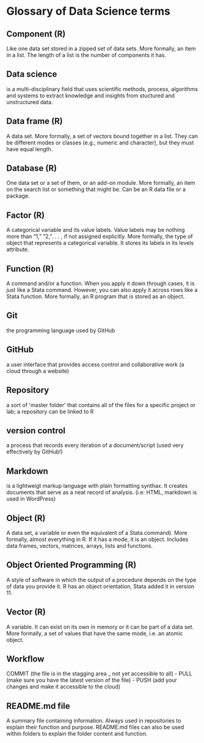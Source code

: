 # Glossary of Data Science terms 

## Component (R)
Like one data set stored in a zipped set of data sets. More formally, an item in a list. The length of a list is the number of components it has.

## Data science
is a multi-disciplinary field that uses scientific methods, process, algorithms and systems to extract knowledge and insights from stuctured and unstructured data. 

## Data frame (R)
A data set. More formally, a set of vectors bound together in a list.
They can be different modes or classes (e.g., numeric and character), but they must have equal length.

## Database (R)
One data set or a set of them, or an add-on module. More formally, an item on the search list or something that might be. Can be an R data file or a package.

## Factor (R)
A categorical variable and its value labels. Value labels may be nothing more than “1,” “2,”. . . , if not assigned explicitly. More formally, the type of object that represents a categorical variable. It stores its labels
in its levels attribute.

## Function (R)
A command and/or a function. When you apply it down through cases, it is just like a Stata command. However, you can also apply it across rows like a Stata function. More formally, an R program that is stored as an object.

## Git
the programming language used by GitHub

## GitHub
a user interface that provides access control and collaborative work (a cloud through a website)

## Repository
a sort of 'master folder' that contains all of the files for a specific project or lab; a repository can be linked to R

## version control
a process that records every iteration of a document/script (used very effectively by GitHub!)

## Markdown
is a lightweigt markup language with plain formatting synthax. It creates documents that serve as a neat record of analysis.
(i.e: HTML, markdown is used in WordPress)

## Object (R)
A data set, a variable or even the equivalent of a Stata command). More formally, almost everything in R. If it has a mode, it is an object. Includes data frames, vectors, matrices, arrays, lists and functions.

## Object Oriented Programming (R)
A style of software in which the output of a procedure depends on the type of data you provide it. R has an object orientation, Stata added it in version 11.

## Vector (R)
A variable. It can exist on its own in memory or it can be part of a data set. More formally, a set of values that have the same mode, i.e. an atomic object.

## Workflow
COMMIT (the file is in the stagging area _ not yet accessible to all) - PULL (make sure you have the latest version of the file) - PUSH (add your changes and make it accessible to the cloud)  

## README.md file
A summary file containing information. Always used in repositories to explain their function and purpose. README.md files can also be used within folders to explain the folder content and function.
